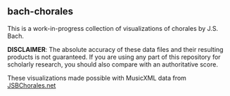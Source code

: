 ## bach-chorales

This is a work-in-progress collection of visualizations of chorales by J.S. Bach.

**DISCLAIMER**:
The absolute accuracy of these data files and their resulting products is not guaranteed. If you are using any part of this repository for scholarly research, you should also compare with an authoritative score.

These visualizations made possible with MusicXML data from [JSBChorales.net](http://www.jsbchorales.net/index.shtml)
